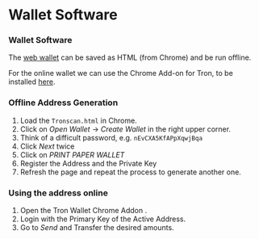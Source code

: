 # Wallet Software

### Wallet Software

The [web wallet](https://tronscan.org/#/wallet/new) can be saved as HTML (from Chrome) and be run offline.

For the online wallet we can use the Chrome Add-on for Tron, to be installed [here](<https://chrome.google.com/webstore/detail/tron-wallet/nlojapkcleceehbbknkkjamcpmaliabo>).

### Offline Address Generation

1. Load the `Tronscan.html` in Chrome.
2. Click on *Open Wallet* -> *Create Wallet* in the right upper corner.
3. Think of a difficult password, e.g. `nEvCXA5KfAPpXqwjBqa`
4. Click *Next* twice
5. Click on *PRINT PAPER WALLET*
5. Register the Address and the Private Key
6. Refresh the page and repeat the process to generate another one.

### Using the address online

1. Open the Tron Wallet Chrome Addon .
2. Login with the Primary Key of the Active Address.
3. Go to *Send* and Transfer the desired amounts.
